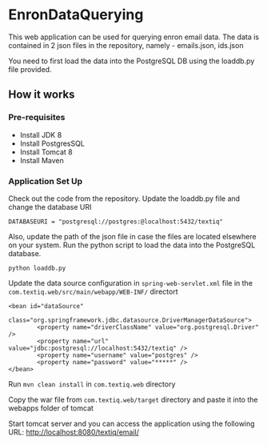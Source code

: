 # EnronDataQuerying
This web application can be used for querying enron email data. The data is contained in 2 json files in the repository, namely - emails.json, ids.json

You need to first load the data into the PostgreSQL DB using the loaddb.py file provided.

## How it works


### Pre-requisites
- Install JDK 8
- Install PostgresSQL
- Install Tomcat 8
- Install Maven

### Application Set Up
Check out the code from the repository. Update the loaddb.py file and change the database URI
```
DATABASEURI = "postgresql://postgres:@localhost:5432/textiq"
```

Also, update the path of the json file in case the files are located elsewhere on your system.
Run the python script to load the data into the PostgreSQL database.
```
python loaddb.py
```

Update the data source configuration in `spring-web-servlet.xml` file in the `com.textiq.web/src/main/webapp/WEB-INF/` directort
```
<bean id="dataSource"
		class="org.springframework.jdbc.datasource.DriverManagerDataSource">
		<property name="driverClassName" value="org.postgresql.Driver" />
		<property name="url" value="jdbc:postgresql://localhost:5432/textiq" />
		<property name="username" value="postgres" />
		<property name="password" value="*****" />
</bean>
```
Run `mvn clean install` in `com.textiq.web` directory

Copy the war file from `com.textiq.web/target` directory and paste it into the webapps folder of tomcat

Start tomcat server and you can access the application using the following URL:
[http://localhost:8080/textiq/email/](http://localhost:8080/textiq/email/)
